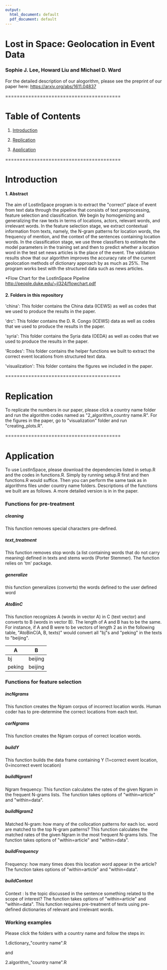 ```yaml
---
output:
  html_document: default
  pdf_document: default
---
```

# Lost in Space: Geolocation in Event Data
### Sophie J. Lee, Howard Liu and Michael D. Ward
For the detailed description of our alogorithm, please see the preprint of our paper here: https://arxiv.org/abs/1611.04837

========================================

# Table of Contents

1. [Introduction](#Introduction)

2. [Replication](#Replication)

3. [Application](#Application)





========================================



# Introduction <a name="Introduction"></a>

#### 1. Abstract

The aim of LostInSpace program is to extract the "correct" place of event from text data through the pipeline that consists of text preprocessing, feature selection and classification. We begin by homogenizing and generalizing the raw texts in terms of locations, actors, relevant words, and irrelevant words. In the feature selection stage, we extract contextual information from texts, namely, the N-gram patterns for location words, the frequency of mention, and the context of the sentences containing location words. In the classification stage, we use three classifiers to estimate the model parameters in the training set and then to predict whether a location word in the test set news articles is the place of the event. The validation results show that our algorithm improves the accuracy rate of the current geolocation methods of dictionary approach by as much as 25%. The program works best with the structured data such as news articles. 

*Flow Chart for the LostInSpace Pipeline
http://people.duke.edu/~jl324/flowchart.pdf 


#### 2. Folders in this repository

'china': This folder contains the China data (ICEWS) as well as codes that we used to produce the results in the paper.

'drc': This folder contains the D. R. Congo (ICEWS) data as well as codes that we used to produce the results in the paper.

'syria': This folder contains the Syria data (OEDA) as well as codes that we used to produce the results in the paper.

'Rcodes': This folder contains the helper functions we built to extract the correct event locations from structured text data.

'visualization': This folder contains the figures we included in the paper.


========================================

# Replication <a name="Replication"></a>


To replicate the numbers in our paper, please click a country name folder and run the algorithm codes named as "2_algorithm_country name.R". 
For the figures in the paper, go to "visualization" folder and run "creating_plots.R". 


========================================

# Application <a name="Application"></a>

To use LostInSpace, please download the dependencies listed in setup.R and the codes in functions.R. Simply by running setup.R first and then functions.R would suffice. Then you can perform the same task as in algorithms files under country name folders. Descriptions of the functions we built are as follows. A more detailed version is in in the paper. 

### Functions for pre-treatment 

##### cleaning
This function removes special characters pre-defined. 

##### text_treatment
This function removes stop words (a list containing words that do not carry meaning) defined in texts and stems words (Porter Stemmer). The function relies on 'tm' package.  

##### generalize
this function generalizes (converts) the words defined to the user defined word

##### AtoBinC
This function recognizes A (words in vector A) in C (text vector) and converts to B (words in vector B). The length of A and B has to be the same. For instance, if A and B were to be vectors of length 2 as in the following table, "AtoBinC(A, B, texts)" would convert all "bj"s and "peking" in the texts to "beijing". 

| A  | B   |
|---|---|
| bj  | beijing  |
| peking  |  beijing |


### Functions for feature selection 

##### incNgrams 
This function creates the Ngram corpus of incorrect location words. Human coder has to pre-determine the correct locations from each text.

##### corNgrams
This function creates the Ngram corpus of correct location words.

##### buildY
This function builds the data frame containing Y (1=correct event location, 0=incorrect event location) 

##### buildNgram1
Ngram frequency: This function calculates the rates of the given Ngram in the frequent N-grams lists. The function takes options of "within=article" and "within=data".

##### buildNgram2
Matched N-gram: how many of the collocation patterns for each loc. word are matched to the top N-gram patterns? 
This function calculates the matched rates of the given Ngram in the most frequent N-grams lists. The function takes options of "within=article" and "within=data".


##### buildFrequency
Frequency: how many times does this location word appear in the article? The function takes options of "within=article" and "within=data".

##### buildContext
Context : Is the topic discussed in the sentence something related to the scope of interest? The function takes options of "within=article" and "within=data". This function requires pre-treatment of texts using pre-defined dictionaries of relevant and irrelevant words. 



### Working examples 

Please click the folders with a country name and follow the steps in:

1.dictionary_"country name".R

and

2.algorithm_"country name".R





















